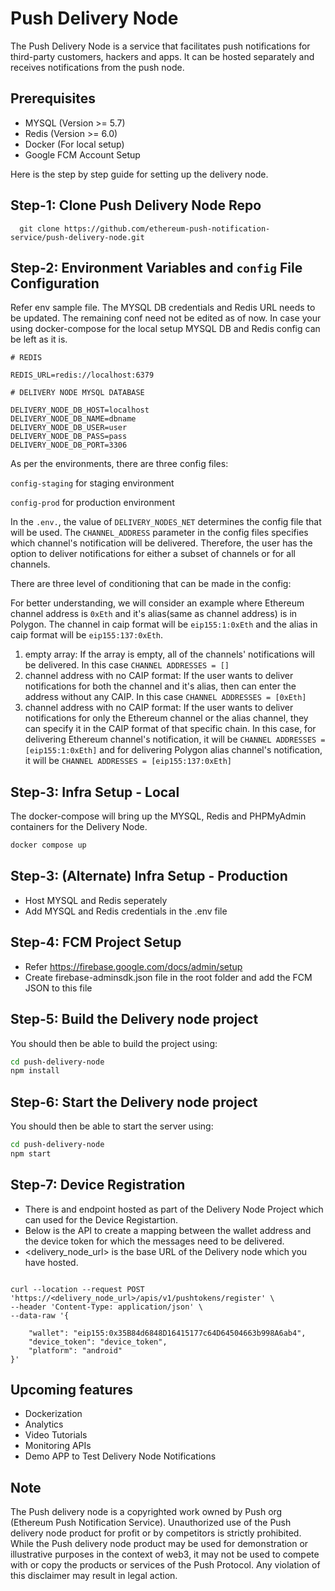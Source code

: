 # Push Delivery Node

The Push Delivery Node is a service that facilitates push notifications for third-party customers, hackers and apps. It can be hosted separately and receives notifications from the push node.

## Prerequisites

- MYSQL (Version >= 5.7)
- Redis (Version >= 6.0)
- Docker (For local setup)
- Google FCM Account Setup


Here is the step by step guide for setting up the delivery node.


## Step-1: Clone Push Delivery Node Repo

```
  git clone https://github.com/ethereum-push-notification-service/push-delivery-node.git
```

## Step-2: Environment Variables and `config` File Configuration 


Refer env sample file. The MYSQL DB credentials and Redis URL needs to be updated. The remaining conf need not be edited as of now. In case your using docker-compose for the local setup MYSQL DB and Redis config can be left as it is.


```
# REDIS

REDIS_URL=redis://localhost:6379

# DELIVERY NODE MYSQL DATABASE

DELIVERY_NODE_DB_HOST=localhost
DELIVERY_NODE_DB_NAME=dbname
DELIVERY_NODE_DB_USER=user
DELIVERY_NODE_DB_PASS=pass
DELIVERY_NODE_DB_PORT=3306

```

As per the environments, there are three config files:

`config-staging` for staging environment

`config-prod` for production environment

In the `.env.`, the value of `DELIVERY_NODES_NET` determines the config file that will be used. The `CHANNEL_ADDRESS` parameter in the config files specifies which channel's notification will be delivered. Therefore, the user has the option to deliver notifications for either a subset of channels or for all channels. 

There are three level of conditioning that can be made in the config:

For better understanding, we will consider an example where Ethereum channel address is `0xEth` and it's alias(same as channel address) is in Polygon. The channel in caip format will be `eip155:1:0xEth` and the alias in caip format will be `eip155:137:0xEth`.

1. empty array: If the array is empty, all of the channels' notifications will be delivered. In this case `CHANNEL ADDRESSES = []`
2. channel address with no CAIP format: If the user wants to deliver notifications for both the channel and it's alias, then can enter the address without any CAIP. In this case `CHANNEL ADDRESSES = [0xEth]`
3. channel address with no CAIP format: If the user wants to deliver notifications for only the Ethereum channel or the alias channel, they can specify it in the CAIP format of that specific chain. In this case, for delivering Ethereum channel's notification, it will be  `CHANNEL ADDRESSES = [eip155:1:0xEth]` and for delivering Polygon alias channel's notification, it will be `CHANNEL ADDRESSES = [eip155:137:0xEth]`

## Step-3: Infra Setup - Local

The docker-compose will bring up the MYSQL, Redis and PHPMyAdmin containers for the Delivery Node.

```sh
docker compose up
```


## Step-3: (Alternate) Infra Setup - Production

- Host MYSQL and Redis seperately
- Add MYSQL and Redis credentials in the .env file



## Step-4: FCM Project Setup

- Refer https://firebase.google.com/docs/admin/setup
- Create firebase-adminsdk.json file in the root folder and add the FCM JSON to this file

## Step-5: Build the Delivery node project

You should then be able to build the project using:

```sh
cd push-delivery-node
npm install
```

## Step-6: Start the Delivery node project

You should then be able to start the server using:

```sh
cd push-delivery-node
npm start
```



## Step-7: Device Registration

- There is and endpoint hosted as part of the Delivery Node Project which can used for the Device Registartion.
- Below is the API to create a mapping between the wallet address and the device token for which the messages need to be delivered.
- <delivery_node_url> is the base URL of the Delivery node which you have hosted.


```

curl --location --request POST 'https://<delivery_node_url>/apis/v1/pushtokens/register' \
--header 'Content-Type: application/json' \
--data-raw '{
    
    "wallet": "eip155:0x35B84d6848D16415177c64D64504663b998A6ab4",
    "device_token": "device_token",
    "platform": "android"
}'

```



## Upcoming features

- Dockerization
- Analytics
- Video Tutorials
- Monitoring APIs
- Demo APP to Test Delivery Node Notifications


## Note

The Push delivery node is  a copyrighted work owned by Push org (Ethereum Push Notification Service). Unauthorized use of the Push delivery node product for profit or by competitors is strictly prohibited. While the Push delivery node product may be used for demonstration or illustrative purposes in the context of web3, it may not be used to compete with or copy the products or services of the Push Protocol. Any violation of this disclaimer may result in legal action.


